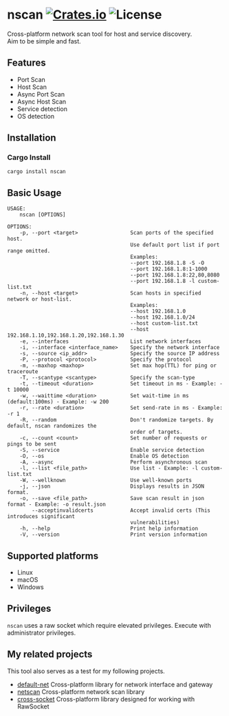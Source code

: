 [crates-badge]: https://img.shields.io/crates/v/nscan.svg
[crates-url]: https://crates.io/crates/nscan
[license-badge]: https://img.shields.io/crates/l/nscan.svg
[netscan-url]: https://github.com/shellrow/netscan

# nscan [![Crates.io][crates-badge]][crates-url] ![License][license-badge]
Cross-platform network scan tool for host and service discovery.   
Aim to be simple and fast.  

## Features
- Port Scan
- Host Scan
- Async Port Scan 
- Async Host Scan 
- Service detection
- OS detection

## Installation
### Cargo Install
```
cargo install nscan
```

## Basic Usage
```
USAGE:
    nscan [OPTIONS]

OPTIONS:
    -p, --port <target>                 Scan ports of the specified host.
                                        Use default port list if port range omitted.
                                        Examples:
                                        --port 192.168.1.8 -S -O
                                        --port 192.168.1.8:1-1000
                                        --port 192.168.1.8:22,80,8080
                                        --port 192.168.1.8 -l custom-list.txt
    -n, --host <target>                 Scan hosts in specified network or host-list.
                                        Examples:
                                        --host 192.168.1.0
                                        --host 192.168.1.0/24
                                        --host custom-list.txt
                                        --host 192.168.1.10,192.168.1.20,192.168.1.30
    -e, --interfaces                    List network interfaces
    -i, --interface <interface_name>    Specify the network interface
    -s, --source <ip_addr>              Specify the source IP address
    -P, --protocol <protocol>           Specify the protocol
    -m, --maxhop <maxhop>               Set max hop(TTL) for ping or traceroute
    -T, --scantype <scantype>           Specify the scan-type
    -t, --timeout <duration>            Set timeout in ms - Example: -t 10000
    -w, --waittime <duration>           Set wait-time in ms (default:100ms) - Example: -w 200
    -r, --rate <duration>               Set send-rate in ms - Example: -r 1
    -R, --random                        Don't randomize targets. By default, nscan randomizes the
                                        order of targets.
    -c, --count <count>                 Set number of requests or pings to be sent
    -S, --service                       Enable service detection
    -O, --os                            Enable OS detection
    -A, --async                         Perform asynchronous scan
    -l, --list <file_path>              Use list - Example: -l custom-list.txt
    -W, --wellknown                     Use well-known ports
    -j, --json                          Displays results in JSON format.
    -o, --save <file_path>              Save scan result in json format - Example: -o result.json
        --acceptinvalidcerts            Accept invalid certs (This introduces significant
                                        vulnerabilities)
    -h, --help                          Print help information
    -V, --version                       Print version information
```

## Supported platforms
- Linux
- macOS
- Windows

## Privileges
`nscan` uses a raw socket which require elevated privileges. Execute with administrator privileges.

## My related projects
This tool also serves as a test for my following projects.  
- [default-net](https://github.com/shellrow/default-net) Cross-platform library for network interface and gateway 
- [netscan](https://github.com/shellrow/netscan) Cross-platform network scan library 
- [cross-socket](https://github.com/shellrow/cross-socket) Cross-platform library designed for working with RawSocket
